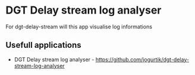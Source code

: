 <h1>DGT Delay stream log analyser</h1>

For dgt-delay-stream will this app visualise log informations

<h2>Usefull applications</h2>
<ul>
<li>DGT Delay stream log analyser - <a href="https://github.com/jogurtik/dgt-delay-stream-log-analyser">https://github.com/jogurtik/dgt-delay-stream-log-analyser</a></li>
</ul>